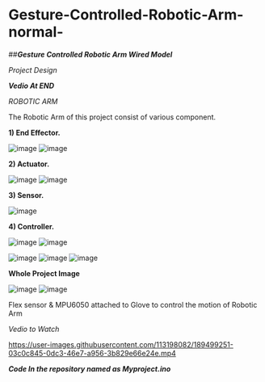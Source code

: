 # Gesture-Controlled-Robotic-Arm-normal-

##_**Gesture Controlled Robotic Arm Wired Model**_

_Project Design_

_**Vedio At END**_

_ROBOTIC ARM_


The Robotic Arm of this project consist of various component.

**1) End Effector.**

![image](https://user-images.githubusercontent.com/113198082/189498488-69e559d7-0b3d-4bca-a646-939a0be85084.png)
![image](https://user-images.githubusercontent.com/113198082/189498519-370e6205-096f-4f33-b309-423f647a144f.png)



**2) Actuator.**

![image](https://user-images.githubusercontent.com/113198082/189498544-edbabe96-5ee3-480d-860a-8116b60fab85.png)
![image](https://user-images.githubusercontent.com/113198082/189498708-aa98d227-4242-4ccd-b6ba-61b1f3116006.png)


**3) Sensor.**

![image](https://user-images.githubusercontent.com/113198082/189498665-6d5093c7-777b-48da-b564-1dcc6f236b42.png)



**4) Controller.**

![image](https://user-images.githubusercontent.com/113198082/189498564-0aa4b7d9-3175-47a2-af12-dab539293d72.png)
![image](https://user-images.githubusercontent.com/113198082/189498724-990865a8-d6e2-4be1-8389-593f64b7f9c5.png)





![image](https://user-images.githubusercontent.com/113198082/189498327-ecb4988f-2867-4e43-9064-787618c42925.png)
![image](https://user-images.githubusercontent.com/113198082/189498407-ed95c33c-a604-4952-8e54-617bc507cd70.png)
![image](https://user-images.githubusercontent.com/113198082/189498416-668cfd2f-0726-4fed-99a6-effdda904a54.png)


**Whole Project Image**

![image](https://user-images.githubusercontent.com/113198082/189498599-2ae94b4a-1930-4838-bb50-fa2cb759bb9f.png)
![image](https://user-images.githubusercontent.com/113198082/189498607-3a003ccd-df41-445d-9c13-f6291fc318e9.png)

Flex sensor & MPU6050 attached to Glove to control the motion of Robotic Arm

_Vedio to Watch_


https://user-images.githubusercontent.com/113198082/189499251-03c0c845-0dc3-46e7-a956-3b829e66e24e.mp4

**_Code In the repository named as Myproject.ino_**
